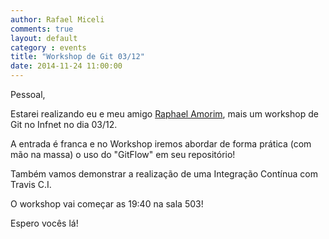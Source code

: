 ```yaml
---
author: Rafael Miceli
comments: true
layout: default
category : events
title: "Workshop de Git 03/12"
date: 2014-11-24 11:00:00
---
```


Pessoal,

Estarei realizando eu e meu amigo [Raphael Amorim](http://raphamorim.com/), mais um workshop de Git no Infnet no dia 03/12.

A entrada é franca e no Workshop iremos abordar de forma prática (com mão na massa) o uso do "GitFlow" em seu repositório!

Também vamos demonstrar a realização de uma Integração Contínua com Travis C.I. 

O workshop vai começar as 19:40 na sala 503!

Espero vocês lá! 



